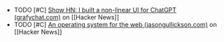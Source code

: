 - TODO [#C] [Show HN: I built a non-linear UI for ChatGPT (grafychat.com)](https://news.ycombinator.com/item?id=40300126) on [[Hacker News]]
- TODO [#C] [An operating system for the web (jasongullickson.com)](https://news.ycombinator.com/item?id=40283474) on [[Hacker News]]